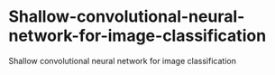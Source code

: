 # Shallow-convolutional-neural-network-for-image-classification
Shallow convolutional neural network for image classification

